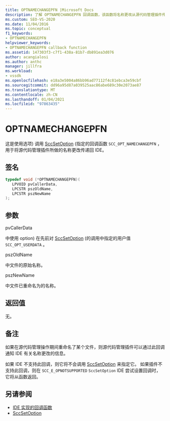 ```yaml
---
title: OPTNAMECHANGEPFN |Microsoft Docs
description: 了解 OPTNAMECHANGEPFN 回调函数，该函数将名称更改从源代码管理插件传递到 Visual Studio IDE。
ms.custom: SEO-VS-2020
ms.date: 11/04/2016
ms.topic: conceptual
f1_keywords:
- OPTNAMECHANGEPFN
helpviewer_keywords:
- OPTNAMECHANGEPFN callback function
ms.assetid: 147303f3-c7f1-438a-81b7-db891ea3d076
author: acangialosi
ms.author: anthc
manager: jillfra
ms.workload:
- vssdk
ms.openlocfilehash: e18a3e5004a86bb96ad77112f4c81ebca3e59cbf
ms.sourcegitcommit: dd96a95d87a039525aac86abe689c30e2073ae87
ms.translationtype: MT
ms.contentlocale: zh-CN
ms.lasthandoff: 01/04/2021
ms.locfileid: "97863435"
---
```

# <a name="optnamechangepfn"></a>OPTNAMECHANGEPFN
这是使用选项) 调用 [SccSetOption](../extensibility/sccsetoption-function.md) (指定的回调函数 `SCC_OPT_NAMECHANGEPFN` ，用于将源代码管理插件所做的名称更改传递回 IDE。

## <a name="signature"></a>签名

```cpp
typedef void (*OPTNAMECHANGEPFN)(
   LPVOID pvCallerData,
   LPCSTR pszOldName,
   LPCSTR pszNewName
);
```

## <a name="parameters"></a>参数
 pvCallerData

中使用 option) 在先前对 [SccSetOption](../extensibility/sccsetoption-function.md) (的调用中指定的用户值 `SCC_OPT_USERDATA` 。

 pszOldName

中文件的原始名称。

 pszNewName

中文件已重命名为的名称。

## <a name="return-value"></a>返回值
 无。

## <a name="remarks"></a>备注
 如果在源代码管理操作期间重命名了某个文件，则源代码管理插件可以通过此回调通知 IDE 有关名称更改的信息。

 如果 IDE 不支持此回调，则它将不会调用 [SccSetOption](../extensibility/sccsetoption-function.md) 来指定它。 如果插件不支持此回调，则在 `SCC_E_OPNOTSUPPORTED` `SccSetOption` IDE 尝试设置回调时，它将从函数返回。

## <a name="see-also"></a>另请参阅
- [IDE 实现的回调函数](../extensibility/callback-functions-implemented-by-the-ide.md)
- [SccSetOption](../extensibility/sccsetoption-function.md)
